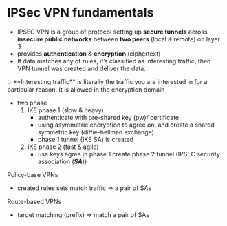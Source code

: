 # IPSec VPN fundamentals

- IPSEC VPN is a group of protocol setting up **secure tunnels** across **insecure public networks** between **two peers** (local & remote) on layer 3
- provides **authentication** & **encryption** (ciphertext)
- If data matches any of rules, it’s classified as interesting traffic, then VPN tunnel was created and deliver the data.

<aside>
💡 **Interesting traffic** is literally the traffic you are interested in for a particular reason. It is allowed in the encryption domain

</aside>

- two phase
    1. IKE phase 1 (slow & heavy)
        - authenticate with pre-shared key (pw)/ certificate
        - using asymmetric encryption to agree on, and create a shared symmetric key (diffie-hellman exchange)
        - phase 1 tunnel (IKE SA) is created
    2. IKE phase 2 (fast & agile)
        - use keys agree in phase 1 create phase 2 tunnel (IPSEC security association (***SA***))


Policy-base VPNs

- created rules sets match traffic ⇒ a pair of SAs

Route-based VPNs

- target matching (prefix) ⇒ match a pair of SAs
